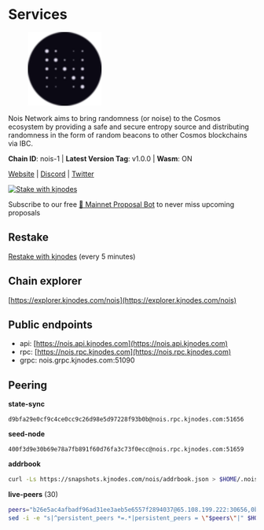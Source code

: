 # Services

<figure><img src="https://raw.githubusercontent.com/kj89/cosmos-images/main/logos/nois.png" width="150" alt=""><figcaption></figcaption></figure>

Nois Network aims to bring randomness (or noise)  to the Cosmos ecosystem by providing a safe and  secure entropy source and distributing randomness  in the form of random beacons to other Cosmos blockchains via IBC.

**Chain ID**: nois-1 | **Latest Version Tag**: v1.0.0 | **Wasm**: ON

[Website](https://nois.network) | [Discord](https://discord.gg/dHdpwtEb6F) | [Twitter](https://twitter.com/NoisRNG)

[![Stake with kjnodes](https://i.ibb.co/cr44Q8j/button-stake-with-kjnodes.png)](https://restake.app/nois/noisvaloper1fe7ju873fkknmfrmytaft93y5rlf0xcrqtp39k)

Subscribe to our free [🤖 Mainnet Proposal Bot](https://t.me/kjnodes_proposal_bot) to never miss upcoming proposals

## Restake

[Restake with kjnodes](https://restake.app/nois/noisvaloper1fe7ju873fkknmfrmytaft93y5rlf0xcrqtp39k) (every 5 minutes)
## Chain explorer
[https://explorer.kjnodes.com/nois](https://explorer.kjnodes.com/nois)

## Public endpoints

* api: [https://nois.api.kjnodes.com](https://nois.api.kjnodes.com)
* rpc: [https://nois.rpc.kjnodes.com](https://nois.rpc.kjnodes.com)
* grpc: nois.grpc.kjnodes.com:51090

## Peering

**state-sync**

```text
d9bfa29e0cf9c4ce0cc9c26d98e5d97228f93b0b@nois.rpc.kjnodes.com:51656
```

**seed-node**

```text
400f3d9e30b69e78a7fb891f60d76fa3c73f0ecc@nois.rpc.kjnodes.com:51659
```

**addrbook**
```bash
curl -Ls https://snapshots.kjnodes.com/nois/addrbook.json > $HOME/.noisd/config/addrbook.json
```

**live-peers** (30)
```bash
peers="b26e5ac4afbadf96ad31ee3aeb5e6557f2894037@65.108.199.222:30656,0b4857a716ff7e9a1813c1f069f177e8d0a7c744@85.10.199.157:51656,ad53e98a88aa0c6f724b457ad6575b83c5f4a02b@167.235.15.19:30656,497dff4750970f8d142c9c61da4acee0e3ff76c4@141.95.155.224:12156,95eeb1ac374e4144b05b36f6c5986472e7ef698f@135.181.209.51:26786,fefa1d14781af7cd0067c3fe14f8c119cc9afadf@38.146.3.180:17356,483678c263d8ceb45b11e450628928d05c641187@194.163.167.138:60656,d9bfa29e0cf9c4ce0cc9c26d98e5d97228f93b0b@65.109.88.38:51656,5cb88ba0649f0ae6e7bb7df9aa6a630702bd3643@91.107.192.45:26656,0ede37f273933f5f9d6644f68e51128c6332c431@65.108.11.234:26656,922d90c7ef1840c984fcfa387a491c8d3c4481dc@65.108.141.109:55656,2e1d9305a5be27fc708ea7bc2fade939be1259e6@65.108.82.62:51656,83e530ade685efa61579eccd9f990462cd0ff36e@5.189.157.124:21656,8ec2fee6c37c07cc5af57ec870015a0191d4707d@65.108.65.36:51656,8cce0e919b1a7c42086a712748c8e84d7d7cd9ac@135.181.155.14:26656,acf21becb9397db3dc7ad29cd11993c8869d0ad3@65.21.52.246:26656,c86b0c3ffb4fa65b188ac68d2872a9d91559bce1@65.21.55.133:26656,9d21af60ad2568ffcb55a0bd0eb03b6cfa2644c5@49.12.120.113:26656,1893178693fc4e376f8c093ae30e44e27619f79c@198.244.213.94:25156,c98c58a8cd821f8814bb995d30299e76abb485aa@142.132.194.157:26456,3c5926d0b4b8750f16f6495063e6d762b2556d1e@65.21.122.47:27656,7b7afef902cf7b10791c42b493b2c61a7e8b2c6a@65.21.225.10:19656,763f4cd38f0685616b6657d9a34c1cdbf01ca90c@212.23.222.109:26456,3156dc7460480c256fa41fbe377f64fb1bd75aed@45.94.58.246:25656,ebc272824924ea1a27ea3183dd0b9ba713494f83@195.3.220.136:27286,5538f2c7fdbf5e1c71f456c07f863d82ee814935@95.217.154.80:26656,92220996f4be18c2514df040093b0446ef6543af@65.21.91.160:27433,7e7c9d5a5b575f00f82a960db608284854cf4c4d@85.10.207.188:26656,7bd2beda636ef3077d349a0bacf6fca87c8d9b65@144.76.63.67:26806,6d4bf8dcfee8cbc8ed9b5cd887af65ce2470fc1f@142.132.253.112:36656"
sed -i -e "s|^persistent_peers *=.*|persistent_peers = \"$peers\"|" $HOME/.noisd/config/config.toml
```

